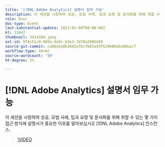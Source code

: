 ```yaml
---
title: '[!DNL Adobe Analytics] 설명서 임무 가능'
description: 이 세션을 시청하여 성공, 모범 사례, 팁과 요령 및 문서화를 위해 취할 수 있는 몇 가지 접근 방식에 설명서가 중요한 이유를 알아보십시오 [!DNL Adobe Analytics] 인스턴스. 2022년 6월
role: User
doc-type: Event
last-substantial-update: 2023-02-09T00:00:00Z
kt: 11847
thumbnail: 3414194.jpeg
exl-id: 974c51c0-989a-4e9c-b3e3-7d78a2005d48
source-git-commit: ca06e5a8b1602a7bcfb83a43f529680a5a96bacf
workflow-type: tm+mt
source-wordcount: '59'
ht-degree: 1%

---
```


# [!DNL Adobe Analytics] 설명서 임무 가능

이 세션을 시청하여 성공, 모범 사례, 팁과 요령 및 문서화를 위해 취할 수 있는 몇 가지 접근 방식에 설명서가 중요한 이유를 알아보십시오 [!DNL Adobe Analytics] 인스턴스.

>[!VIDEO](https://video.tv.adobe.com/v/3414194/?quality=12&learn=on)
